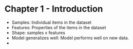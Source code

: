 # Chapter 1 - Introduction

- Samples: Individual items in the dataset
- Features: Properties of the items in the dataset
- Shape: samples x features
- Model generalizes well: Model performs well on new data.
- 